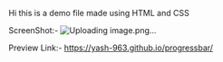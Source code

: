 Hi this is a demo file made using HTML and CSS

ScreenShot:-
![Uploading image.png…]()


Preview Link:- https://yash-963.github.io/progressbar/

